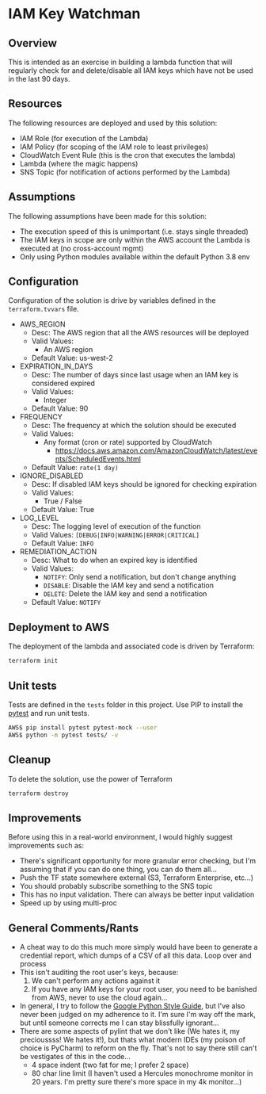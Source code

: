 # IAM Key Watchman

## Overview

This is intended as an exercise in building a lambda function that will regularly check for and delete/disable all IAM keys which have not be used in the last 90 days.

## Resources
The following resources are deployed and used by this solution:
* IAM Role (for execution of the Lambda)
* IAM Policy (for scoping of the IAM role to least privileges)
* CloudWatch Event Rule (this is the cron that executes the lambda)
* Lambda (where the magic happens)
* SNS Topic (for notification of actions performed by the Lambda)

## Assumptions
The following assumptions have been made for this solution:
* The execution speed of this is unimportant (i.e. stays single threaded)
* The IAM keys in scope are only within the AWS account the Lambda is executed at (no cross-account mgmt)
* Only using Python modules available within the default Python 3.8 env

## Configuration

Configuration of the solution is drive by variables defined in the `terraform.tvvars` file.
* AWS_REGION
  * Desc: The AWS region that all the AWS resources will be deployed
  * Valid Values:
    * An AWS region
  * Default Value: us-west-2
* EXPIRATION_IN_DAYS
  * Desc: The number of days since last usage when an IAM key is considered expired
  * Valid Values:
    * Integer
  * Default Value: 90
* FREQUENCY
  * Desc: The frequency at which the solution should be executed
  * Valid Values:
    * Any format (cron or rate) supported by CloudWatch
      * https://docs.aws.amazon.com/AmazonCloudWatch/latest/events/ScheduledEvents.html
  * Default Value: `rate(1 day)`
* IGNORE_DISABLED
  * Desc: If disabled IAM keys should be ignored for checking expiration
  * Valid Values:
    * True / False
  * Default Value: True
* LOG_LEVEL
  * Desc: The logging level of execution of the function
  * Valid Values: `[DEBUG|INFO|WARNING|ERROR|CRITICAL]`
  * Default Value: `INFO`
* REMEDIATION_ACTION
  * Desc: What to do when an expired key is identified
  * Valid Values:
    * `NOTIFY`: Only send a notification, but don't change anything
    * `DISABLE`: Disable the IAM key and send a notification
    * `DELETE`: Delete the IAM key and send a notification
  * Default Value: `NOTIFY`

## Deployment to AWS

The deployment of the lambda and associated code is driven by Terraform:

```bash
terraform init

```

## Unit tests

Tests are defined in the `tests` folder in this project. Use PIP to install the [pytest](https://docs.pytest.org/en/latest/) and run unit tests.

```bash
AWS$ pip install pytest pytest-mock --user
AWS$ python -m pytest tests/ -v
```

## Cleanup

To delete the solution, use the power of Terraform

```bash
terraform destroy
```

## Improvements

Before using this in a real-world environment, I would highly suggest improvements such as:
* There's significant opportunity for more granular error checking, but I'm assuming that if you can do one thing, you can do them all...
* Push the TF state somewhere external (S3, Terraform Enterprise, etc...)
* You should probably subscribe something to the SNS topic
* This has no input validation.  There can always be better input validation
* Speed up by using multi-proc


## General Comments/Rants
* A cheat way to do this much more simply would have been to generate a credential report, which dumps of a CSV of all this data.  Loop over and process
* This isn't auditing the root user's keys, because:
  1. We can't perform any actions against it
  2. If you have any IAM keys for your root user, you need to be banished from AWS, never to use the cloud again...
* In general, I try to follow the [Google Python Style Guide](http://google.github.io/styleguide/pyguide.html), but I've also never been judged on my adherence to it.  I'm sure I'm way off the mark, but until someone corrects me I can stay blissfully ignorant...
* There are some aspects of pylint that we don't like (We hates it, my precioussss!  We hates it!), but thats what modern IDEs (my poison of choice is PyCharm) to reform on the fly.  That's not to say there still can't be vestigates of this in the code...
  * 4 space indent (two fat for me; I prefer 2 space)
  * 80 char line limit (I haven't used a Hercules monochrome monitor in 20 years.  I'm pretty sure there's more space in my 4k monitor...)
  

